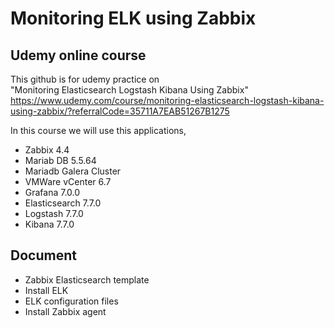 # Monitoring ELK using Zabbix

## Udemy online course
This github is for udemy practice on \
"Monitoring Elasticsearch Logstash Kibana Using Zabbix"\
https://www.udemy.com/course/monitoring-elasticsearch-logstash-kibana-using-zabbix/?referralCode=35711A7EAB51267B1275

In this course we will use this applications,
- Zabbix 4.4
- Mariab DB 5.5.64
- Mariadb Galera Cluster
- VMWare vCenter 6.7
- Grafana 7.0.0
- Elasticsearch 7.7.0
- Logstash 7.7.0
- Kibana 7.7.0

## Document
- Zabbix Elasticsearch template 
- Install ELK
- ELK configuration files
- Install Zabbix agent


